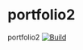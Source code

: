 # portfolio2
portfolio2
[![Build](https://github.com/JustynaKuznikk/portfolio2/portfolio-demo/workflows/Build/badge.svg)](https://github.com/JustynaKuznikk/portfolio2/portfolio-demo/actions)
